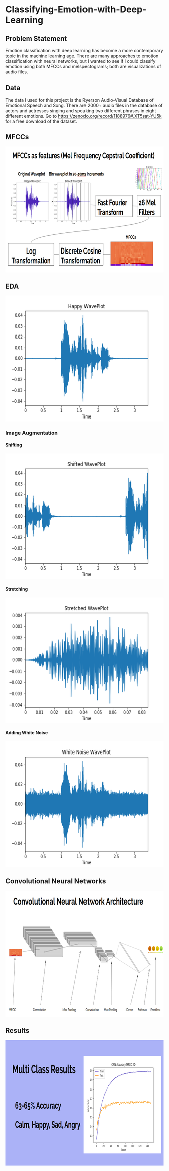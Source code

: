 # Classifying-Emotion-with-Deep-Learning
## Problem Statement 
Emotion classification with deep learning has become a more contemporary topic in the machine learning age. There are many approaches to emotion classification with neural networks, but I wanted to see if I could classify emotion using both MFCCs and melspectograms; both are visualizations of audio files. 

## Data 
The data I used for this project is the Ryerson Audio-Visual Database of Emotional Speech and Song. There are 2000+ audio files in the database of actors and actresses singing and speaking two different phrases in eight different emotions. Go to https://zenodo.org/record/1188976#.XT5sat-YU5k for a free download of the dataset. 

## MFCCs 
<p align="center">
  <img width="800" height="400" src="img/mfcc_explanation.png">
</p>

## EDA 
<p align="center">
  <img width="600" height="400" src="img/Happy_waveplot.png">
</p>

### Image Augmentation 
#### Shifting 
<p align="center">
  <img width="600" height="400" src="img/shift_waveplot_noise.png">
</p>

#### Stretching 
<p align="center">
  <img width="600" height="400" src="img/Stretch_waveplot_noise.png">
</p>

#### Adding White Noise 
<p align="center">
  <img width="600" height="400" src="img/noise_waveplot_noise.png">
</p>

## Convolutional Neural Networks 
<p align="center">
  <img width="800" height=400" src="img/cnn.png">
</p>

## Results 
<p align="center">
  <img width="800" height=400" src="img/results.png">
</p>

